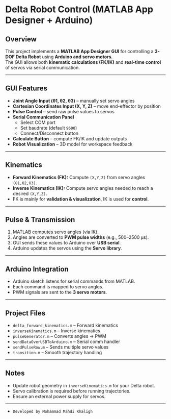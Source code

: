 # Delta Robot Control (MATLAB App Designer + Arduino)

##  Overview
This project implements a **MATLAB App Designer GUI** for controlling a **3-DOF Delta Robot** using **Arduino and servo motors**.  
The GUI allows both **kinematic calculations (FK/IK)** and **real-time control** of servos via serial communication.

---

##  GUI Features
- **Joint Angle Input (θ1, θ2, θ3)** – manually set servo angles  
- **Cartesian Coordinates Input (X, Y, Z)** – move end-effector by position  
- **Pulse Control** – send raw pulse values to servos  
- **Serial Communication Panel**  
  - Select COM port  
  - Set baudrate (default `9600`)  
  - Connect/Disconnect button  
- **Calculate Button** – compute FK/IK and update outputs  
- **Robot Visualization** – 3D model for workspace feedback  

---

##  Kinematics
- **Forward Kinematics (FK):** Compute `(X,Y,Z)` from servo angles `(θ1,θ2,θ3)`.  
- **Inverse Kinematics (IK):** Compute servo angles needed to reach a desired `(X,Y,Z)`.  
- FK is mainly for **validation & visualization**, IK is used for **control**.  

---

##  Pulse & Transmission
1. MATLAB computes servo angles (via IK).  
2. Angles are converted to **PWM pulse widths** (e.g., 500–2500 µs).  
3. GUI sends these values to Arduino over **USB serial**.  
4. Arduino updates the servos using the **Servo library**.  

---

##  Arduino Integration
- Arduino sketch listens for serial commands from MATLAB.  
- Each command is mapped to servo angles.  
- PWM signals are sent to the **3 servo motors**.  

---

##  Project Files
- `delta_forward_kinematics.m` – Forward kinematics  
- `inverseKinematics.m` – Inverse kinematics  
- `pulseGenerator.m` – Converts angles → PWM  
- `sendDataOverUSBToArduino.m` – Serial comm handler  
- `sendPulseRow.m` – Sends multiple servo values  
- `transition.m` – Smooth trajectory handling  

---

##  Notes
- Update robot geometry in `inverseKinematics.m` for your Delta robot.  
- Servo calibration is required before running trajectories.  
- Ensure an external power supply for servos.  

---

-     Developed by Mohammad Mahdi Khaligh
